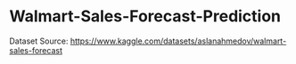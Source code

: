 # Walmart-Sales-Forecast-Prediction

Dataset Source: https://www.kaggle.com/datasets/aslanahmedov/walmart-sales-forecast
